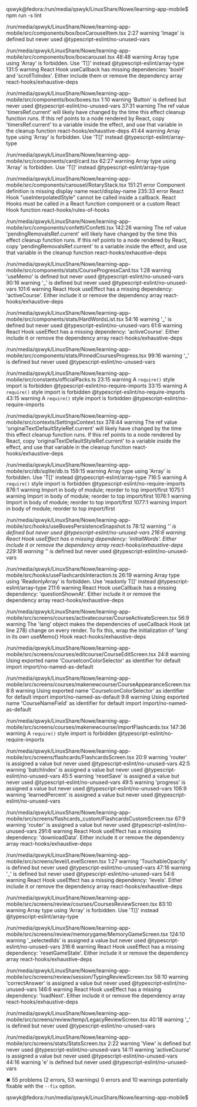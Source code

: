 qswyk@fedora:/run/media/qswyk/LinuxShare/Nowe/learning-app-mobile$ npm run -s lint

/run/media/qswyk/LinuxShare/Nowe/learning-app-mobile/src/components/box/boxCarouselItem.tsx
  2:27  warning  'Image' is defined but never used  @typescript-eslint/no-unused-vars

/run/media/qswyk/LinuxShare/Nowe/learning-app-mobile/src/components/box/boxcarousel.tsx
   48:48  warning  Array type using 'Array<T>' is forbidden. Use 'T[]' instead                                                                      @typescript-eslint/array-type
  131:5   warning  React Hook useCallback has missing dependencies: 'boxH' and 'scrollToIndex'. Either include them or remove the dependency array  react-hooks/exhaustive-deps

/run/media/qswyk/LinuxShare/Nowe/learning-app-mobile/src/components/box/boxes.tsx
   1:10  warning  'Button' is defined but never used                                                                                                                                                                                                                                 @typescript-eslint/no-unused-vars
  37:31  warning  The ref value 'timersRef.current' will likely have changed by the time this effect cleanup function runs. If this ref points to a node rendered by React, copy 'timersRef.current' to a variable inside the effect, and use that variable in the cleanup function  react-hooks/exhaustive-deps
  41:44  warning  Array type using 'Array<T>' is forbidden. Use 'T[]' instead                                                                                                                                                                                                        @typescript-eslint/array-type

/run/media/qswyk/LinuxShare/Nowe/learning-app-mobile/src/components/card/card.tsx
  62:27  warning  Array type using 'Array<T>' is forbidden. Use 'T[]' instead  @typescript-eslint/array-type

/run/media/qswyk/LinuxShare/Nowe/learning-app-mobile/src/components/carousel/RotaryStack.tsx
  151:21  error  Component definition is missing display name                                                                                                                    react/display-name
  235:33  error  React Hook "useInterpolatedStyle" cannot be called inside a callback. React Hooks must be called in a React function component or a custom React Hook function  react-hooks/rules-of-hooks

/run/media/qswyk/LinuxShare/Nowe/learning-app-mobile/src/components/confetti/Confetti.tsx
  142:26  warning  The ref value 'pendingRemovalsRef.current' will likely have changed by the time this effect cleanup function runs. If this ref points to a node rendered by React, copy 'pendingRemovalsRef.current' to a variable inside the effect, and use that variable in the cleanup function  react-hooks/exhaustive-deps

/run/media/qswyk/LinuxShare/Nowe/learning-app-mobile/src/components/stats/CourseProgressCard.tsx
    1:28  warning  'useMemo' is defined but never used                                                                              @typescript-eslint/no-unused-vars
   90:16  warning  '_' is defined but never used                                                                                    @typescript-eslint/no-unused-vars
  101:6   warning  React Hook useEffect has a missing dependency: 'activeCourse'. Either include it or remove the dependency array  react-hooks/exhaustive-deps

/run/media/qswyk/LinuxShare/Nowe/learning-app-mobile/src/components/stats/HardWordsList.tsx
  54:16  warning  '_' is defined but never used                                                                                    @typescript-eslint/no-unused-vars
  61:6   warning  React Hook useEffect has a missing dependency: 'activeCourse'. Either include it or remove the dependency array  react-hooks/exhaustive-deps

/run/media/qswyk/LinuxShare/Nowe/learning-app-mobile/src/components/stats/PinnedCoursesProgress.tsx
  99:16  warning  '_' is defined but never used  @typescript-eslint/no-unused-vars

/run/media/qswyk/LinuxShare/Nowe/learning-app-mobile/src/constants/officialPacks.ts
  23:15  warning  A `require()` style import is forbidden  @typescript-eslint/no-require-imports
  33:15  warning  A `require()` style import is forbidden  @typescript-eslint/no-require-imports
  43:15  warning  A `require()` style import is forbidden  @typescript-eslint/no-require-imports

/run/media/qswyk/LinuxShare/Nowe/learning-app-mobile/src/contexts/SettingsContext.tsx
  378:44  warning  The ref value 'originalTextDefaultStyleRef.current' will likely have changed by the time this effect cleanup function runs. If this ref points to a node rendered by React, copy 'originalTextDefaultStyleRef.current' to a variable inside the effect, and use that variable in the cleanup function  react-hooks/exhaustive-deps

/run/media/qswyk/LinuxShare/Nowe/learning-app-mobile/src/db/sqlite/db.ts
   159:15  warning  Array type using 'Array<T>' is forbidden. Use 'T[]' instead  @typescript-eslint/array-type
   716:5   warning  A `require()` style import is forbidden                      @typescript-eslint/no-require-imports
   876:1   warning  Import in body of module; reorder to top                     import/first
  1075:1   warning  Import in body of module; reorder to top                     import/first
  1076:1   warning  Import in body of module; reorder to top                     import/first
  1077:1   warning  Import in body of module; reorder to top                     import/first

/run/media/qswyk/LinuxShare/Nowe/learning-app-mobile/src/hooks/useBoxesPersistenceSnapshot.ts
   78:12  warning  '_' is defined but never used                                                                                    @typescript-eslint/no-unused-vars
  216:6   warning  React Hook useEffect has a missing dependency: 'initialWords'. Either include it or remove the dependency array  react-hooks/exhaustive-deps
  229:16  warning  '_' is defined but never used                                                                                    @typescript-eslint/no-unused-vars

/run/media/qswyk/LinuxShare/Nowe/learning-app-mobile/src/hooks/useFlashcardsInteraction.ts
   26:19  warning  Array type using 'ReadonlyArray<T>' is forbidden. Use 'readonly T[]' instead                                          @typescript-eslint/array-type
  211:6   warning  React Hook useCallback has a missing dependency: 'questionShownAt'. Either include it or remove the dependency array  react-hooks/exhaustive-deps

/run/media/qswyk/LinuxShare/Nowe/learning-app-mobile/src/screens/courses/activatecourse/CourseActivateScreen.tsx
  56:9  warning  The 'lang' object makes the dependencies of useCallback Hook (at line 278) change on every render. To fix this, wrap the initialization of 'lang' in its own useMemo() Hook  react-hooks/exhaustive-deps

/run/media/qswyk/LinuxShare/Nowe/learning-app-mobile/src/screens/courses/editcourse/CourseEditScreen.tsx
  24:8  warning  Using exported name 'CourseIconColorSelector' as identifier for default import  import/no-named-as-default

/run/media/qswyk/LinuxShare/Nowe/learning-app-mobile/src/screens/courses/makenewcourse/CourseAppearanceScreen.tsx
  8:8  warning  Using exported name 'CourseIconColorSelector' as identifier for default import  import/no-named-as-default
  9:8  warning  Using exported name 'CourseNameField' as identifier for default import          import/no-named-as-default

/run/media/qswyk/LinuxShare/Nowe/learning-app-mobile/src/screens/courses/makenewcourse/importFlashcards.tsx
  147:36  warning  A `require()` style import is forbidden  @typescript-eslint/no-require-imports

/run/media/qswyk/LinuxShare/Nowe/learning-app-mobile/src/screens/flashcards/FlashcardsScreen.tsx
   20:9  warning  'router' is assigned a value but never used          @typescript-eslint/no-unused-vars
   42:5  warning  'batchIndex' is assigned a value but never used      @typescript-eslint/no-unused-vars
   45:5  warning  'resetSave' is assigned a value but never used       @typescript-eslint/no-unused-vars
   49:5  warning  'progress' is assigned a value but never used        @typescript-eslint/no-unused-vars
  106:9  warning  'learnedPercent' is assigned a value but never used  @typescript-eslint/no-unused-vars

/run/media/qswyk/LinuxShare/Nowe/learning-app-mobile/src/screens/flashcards_custom/FlashcardsCustomScreen.tsx
   67:9  warning  'router' is assigned a value but never used                                                                      @typescript-eslint/no-unused-vars
  291:6  warning  React Hook useEffect has a missing dependency: 'downloadData'. Either include it or remove the dependency array  react-hooks/exhaustive-deps

/run/media/qswyk/LinuxShare/Nowe/learning-app-mobile/src/screens/level/LevelScreen.tsx
   1:27  warning  'TouchableOpacity' is defined but never used                                                               @typescript-eslint/no-unused-vars
  47:16  warning  '_' is defined but never used                                                                              @typescript-eslint/no-unused-vars
  54:6   warning  React Hook useEffect has a missing dependency: 'levels'. Either include it or remove the dependency array  react-hooks/exhaustive-deps

/run/media/qswyk/LinuxShare/Nowe/learning-app-mobile/src/screens/review/courses/CoursesReviewScreen.tsx
  83:10  warning  Array type using 'Array<T>' is forbidden. Use 'T[]' instead  @typescript-eslint/array-type

/run/media/qswyk/LinuxShare/Nowe/learning-app-mobile/src/screens/review/memorygame/MemoryGameScreen.tsx
  124:10  warning  '_selectedIds' is assigned a value but never used                                                                  @typescript-eslint/no-unused-vars
  316:6   warning  React Hook useEffect has a missing dependency: 'resetGameState'. Either include it or remove the dependency array  react-hooks/exhaustive-deps

/run/media/qswyk/LinuxShare/Nowe/learning-app-mobile/src/screens/review/session/TypingReviewScreen.tsx
   58:10  warning  'correctAnswer' is assigned a value but never used                                                           @typescript-eslint/no-unused-vars
  146:6   warning  React Hook useEffect has a missing dependency: 'loadNext'. Either include it or remove the dependency array  react-hooks/exhaustive-deps

/run/media/qswyk/LinuxShare/Nowe/learning-app-mobile/src/screens/review/temp/LegacyReviewScreen.tsx
  40:18  warning  '_' is defined but never used  @typescript-eslint/no-unused-vars

/run/media/qswyk/LinuxShare/Nowe/learning-app-mobile/src/screens/stats/StatsScreen.tsx
   2:22  warning  'View' is defined but never used                   @typescript-eslint/no-unused-vars
  14:11  warning  'activeCourse' is assigned a value but never used  @typescript-eslint/no-unused-vars
  44:16  warning  'e' is defined but never used                      @typescript-eslint/no-unused-vars

✖ 55 problems (2 errors, 53 warnings)
  0 errors and 10 warnings potentially fixable with the `--fix` option.

qswyk@fedora:/run/media/qswyk/LinuxShare/Nowe/learning-app-mobile$ 